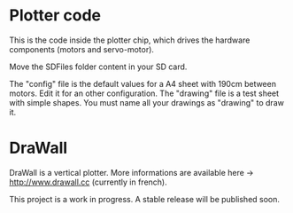 Plotter code
============

This is the code inside the plotter chip, which drives the hardware components (motors and servo-motor).

Move the SDFiles folder content in your SD card.

The "config" file is the default values for a A4 sheet with 190cm between motors. Edit it for an other configuration.
The "drawing" file is a test sheet with simple shapes. You must name all your drawings as "drawing" to draw it.

DraWall
=======

DraWall is a vertical plotter. More informations are available here -> http://www.drawall.cc (currently in french).

This project is a work in progress. A stable release will be published soon.

